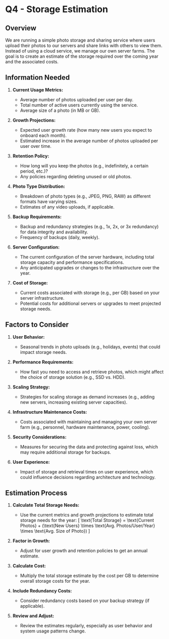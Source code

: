 # Q4 - Storage Estimation

## Overview
We are running a simple photo storage and sharing service where users upload their photos to our servers and share links with others to view them. Instead of using a cloud service, we manage our own server farms. The goal is to create an estimate of the storage required over the coming year and the associated costs.

## Information Needed

1. **Current Usage Metrics:**
    - Average number of photos uploaded per user per day.
    - Total number of active users currently using the service.
    - Average size of a photo (in MB or GB).

2. **Growth Projections:**
    - Expected user growth rate (how many new users you expect to onboard each month).
    - Estimated increase in the average number of photos uploaded per user over time.

3. **Retention Policy:**
    - How long will you keep the photos (e.g., indefinitely, a certain period, etc.)?
    - Any policies regarding deleting unused or old photos.

4. **Photo Type Distribution:**
    - Breakdown of photo types (e.g., JPEG, PNG, RAW) as different formats have varying sizes.
    - Estimates of any video uploads, if applicable.

5. **Backup Requirements:**
    - Backup and redundancy strategies (e.g., 1x, 2x, or 3x redundancy) for data integrity and availability.
    - Frequency of backups (daily, weekly).

6. **Server Configuration:**
    - The current configuration of the server hardware, including total storage capacity and performance specifications.
    - Any anticipated upgrades or changes to the infrastructure over the year.

7. **Cost of Storage:**
    - Current costs associated with storage (e.g., per GB) based on your server infrastructure.
    - Potential costs for additional servers or upgrades to meet projected storage needs.

## Factors to Consider

1. **User Behavior:**
    - Seasonal trends in photo uploads (e.g., holidays, events) that could impact storage needs.

2. **Performance Requirements:**
    - How fast you need to access and retrieve photos, which might affect the choice of storage solution (e.g., SSD vs. HDD).

3. **Scaling Strategy:**
    - Strategies for scaling storage as demand increases (e.g., adding new servers, increasing existing server capacities).

4. **Infrastructure Maintenance Costs:**
    - Costs associated with maintaining and managing your own server farm (e.g., personnel, hardware maintenance, power, cooling).

5. **Security Considerations:**
    - Measures for securing the data and protecting against loss, which may require additional storage for backups.

6. **User Experience:**
    - Impact of storage and retrieval times on user experience, which could influence decisions regarding architecture and technology.

## Estimation Process

1. **Calculate Total Storage Needs:**
    - Use the current metrics and growth projections to estimate total storage needs for the year:
      \[
      \text{Total Storage} = \text{Current Photos} + (\text{New Users} \times \text{Avg. Photos/User/Year} \times \text{Avg. Size of Photo})
      \]

2. **Factor in Growth:**
    - Adjust for user growth and retention policies to get an annual estimate.

3. **Calculate Cost:**
    - Multiply the total storage estimate by the cost per GB to determine overall storage costs for the year.

4. **Include Redundancy Costs:**
    - Consider redundancy costs based on your backup strategy (if applicable).

5. **Review and Adjust:**
    - Review the estimates regularly, especially as user behavior and system usage patterns change.
